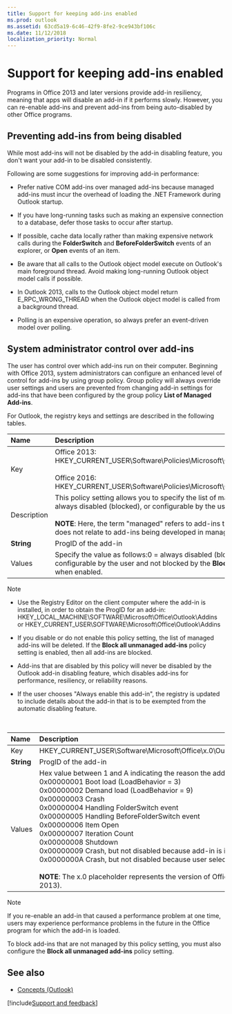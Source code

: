 ```yaml
---
title: Support for keeping add-ins enabled
ms.prod: outlook
ms.assetid: 63cd5a19-6c46-42f9-8fe2-9ce943bf106c
ms.date: 11/12/2018
localization_priority: Normal
---
```



# Support for keeping add-ins enabled

Programs in Office 2013 and later versions provide add-in resiliency, meaning that apps will disable an add-in if it performs slowly. However, you can re-enable add-ins and prevent add-ins from being auto-disabled by other Office programs. 

## Preventing add-ins from being disabled

While most add-ins will not be disabled by the add-in disabling feature, you don't want your add-in to be disabled consistently. 

Following are some suggestions for improving add-in performance:

- Prefer native COM add-ins over managed add-ins because managed add-ins must incur the overhead of loading the .NET Framework during Outlook startup.
    
- If you have long-running tasks such as making an expensive connection to a database, defer those tasks to occur after startup.
    
- If possible, cache data locally rather than making expensive network calls during the **FolderSwitch** and **BeforeFolderSwitch** events of an explorer, or **Open** events of an item.
    
- Be aware that all calls to the Outlook object model execute on Outlook's main foreground thread. Avoid making long-running Outlook object model calls if possible. 

- In Outlook 2013, calls to the Outlook object model return E_RPC_WRONG_THREAD when the Outlook object model is called from a background thread.
 
- Polling is an expensive operation, so always prefer an event-driven model over polling.
    

## System administrator control over add-ins

The user has control over which add-ins run on their computer. Beginning with Office 2013, system administrators can configure an enhanced level of control for add-ins by using group policy. Group policy will always override user settings and users are prevented from changing add-in settings for add-ins that have been configured by the group policy **List of Managed Add-ins**.

For Outlook, the registry keys and settings are described in the following tables.

|Name|Description|
|:-----|:-----|
|Key|Office 2013:<br />HKEY_CURRENT_USER\Software\Policies\Microsoft\Office\15.0\Outlook\Resiliency\AddinList<br /><br />Office 2016:<br />HKEY_CURRENT_USER\Software\Policies\Microsoft\Office\16.0\Outlook\Resiliency\AddinList|
|Description|This policy setting allows you to specify the list of managed add-ins are always enabled, always disabled (blocked), or configurable by the user.<br/><br/>**NOTE**: Here, the term "managed" refers to add-ins that are handled by the group policy, and does not relate to add-ins being developed in managed programming languages.|
|**String**|ProgID of the add-in|
|Values|Specify the value as follows:0 = always disabled (blocked)1 = always enabled2 = configurable by the user and not blocked by the **Block all unmanaged add-ins** policy setting when enabled.|

> [!NOTE] 
> - Use the Registry Editor on the client computer where the add-in is installed, in order to obtain the ProgID for an add-in: HKEY_LOCAL_MACHINE\SOFTWARE\Microsoft\Office\Outlook\Addins or HKEY_CURRENT_USER\SOFTWARE\Microsoft\Office\Outlook\Addins
> 
> - If you disable or do not enable this policy setting, the list of managed add-ins will be deleted. If the **Block all unmanaged add-ins** policy setting is enabled, then all add-ins are blocked.
> 
> - Add-ins that are disabled by this policy will never be disabled by the Outlook add-in disabling feature, which disables add-ins for performance, resiliency, or reliability reasons.
> 
> - If the user chooses "Always enable this add-in", the registry is updated to include details about the add-in that is to be exempted from the automatic disabling feature.

<br/>

|Name|Description|
|:-----|:-----|
|Key|HKEY_CURRENT_USER\Software\Microsoft\Office\x.0\Outlook\Resiliency\DoNotDisableAddinList|
|**String**|ProgID of the add-in|
|Values| Hex value between 1 and A indicating the reason the add-in was originally disabled:<br>0x00000001 Boot load (LoadBehavior = 3)<br>0x00000002 Demand load (LoadBehavior = 9)<br>0x00000003 Crash<br>0x00000004 Handling FolderSwitch event<br>0x00000005 Handling BeforeFolderSwitch event<br>0x00000006 Item Open<br>0x00000007 Iteration Count<br>0x00000008 Shutdown<br>0x00000009 Crash, but not disabled because add-in is in the allow list<br>0x0000000A Crash, but not disabled because user selected no in disable dialog<br/><br/>**NOTE**: The x.0 placeholder represents the version of Office (16.0 = Office 2016, 15.0 = Office 2013).|

> [!NOTE] 
> If you re-enable an add-in that caused a performance problem at one time, users may experience performance problems in the future in the Office program for which the add-in is loaded.

To block add-ins that are not managed by this policy setting, you must also configure the **Block all unmanaged add-ins** policy setting.

## See also

- [Concepts (Outlook)](concepts-outlook-vba-reference.md)

[!include[Support and feedback](~/includes/feedback-boilerplate.md)]
